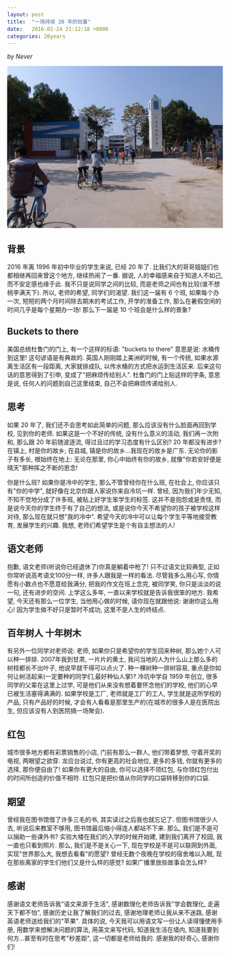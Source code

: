 ```yaml
---
layout: post
title:  "一场持续 20 年的较量"
date:   2016-02-24 21:12:18 +0800
categories: 20years
---
```

 *by Never*

<img src="/assets/images/door.jpg">

## 背景
2016 年离 1996 年初中毕业的学生来说, 已经 20 年了. 比我们大的哥哥姐姐们也都相继再回来曾这个地方, 继续热闹了一番. 据说, 人的幸福感来自于知道人不如己, 而不安定感也缘于此. 我不只是说同学之间的比较, 而是老师之间也有比较(谁不想桃李满天下). 所以, 老师的希望, 同学们的渴望. 我们这一届有 6 个班, 如果每个办一次, 短短的两个月时间除去期末的考试工作, 开学的准备工作, 那么在暑假空闲的时间几乎是每个星期办一场! 那么下一届是 10 个班会是什么样的景象?

## Buckets to there
美国总统杜鲁门的门上, 有一个这样的标语: "buckets to there" 意思是说: 水桶传到这里! 这句谚语是有典故的. 英国人刚刚踏上美洲的时候, 有一个传统, 如果水源离生活区有一段距离, 大家就排成队, 以传水桶的方式把水运到生活区来. 后来这句话的意思得到了引申, 变成了"把麻烦传给别人". 杜鲁门的门上贴这样的字条, 意思是说, 任何人的问题到自己这里结束, 自己不会把麻烦传递给别人.

## 思考
如果 20 年了, 我们还不会思考如此简单的问题, 那么应该没有什么脸面再回到学校, 见到你的老师. 如果这是一个不好的传统, 没有什么意义的活动, 我们再一次附和, 那么跟 20 年前随波逐流, 得过且过的学习态度有什么区别? 20 年都没有进步? 在镇上, 村是你的故乡; 在县城, 镇是你的故乡...我现在的故乡是广东. 无论你的影子有多长, 根始终在地上: 无论在那里, 你心中始终有你的故乡, 就像"你若安好便是晴天"那种挥之不断的思念!

你是什么班? 如果你是冷中的学生, 那么不管曾经你在什么班, 在社会上, 你应该只有"你的中学", 就好像在北京你跟人家说你来自冷坑一样. 曾经, 因为我们年少无知, 不知不觉地分成了许多班, 被贴上好学生笨学生的标签. 这并不是抱怨或是责怪, 而是说今天你的学生终于有了自己的想法, 或是说你今天不希望你的孩子被学校这样对待, 那么现在就只想"我的冷中". 希望今天的冷中可以让每个学生平等地接受教育, 发展学生的兴趣. 我想, 老师们希望学生是个有自主想法的人!

## 语文老师
抱歉, 语文老师(听说你已经退休了)你真是躺着中枪了! 只不过语文比较典型, 正如你常听说高考语文100分一样, 许多人跟我是一样的看法. 尽管我多么用心写, 你情愿有小数点也不愿意给我满分, 把我的作文在班上念完, 被同学笑, 你只是淡淡的说一句, 还有进步的空间. 上学这么多年, 一直以来学校就是告诉我很笨的地方. 我希望, 今天还有那么一位学生, 当他用心做的时候, 请你现在就跟他说: 谢谢你这么用心! 因为学生做不好只是暂时不成功, 这里不是人生的终结点.

## 百年树人 十年树木
有另外一位同学对老师说: 老师, 如果你只是希望你的学生回来种树, 那么她个人可以种一排排. 2007年我到甘肃, 一片片的黄土, 我问当地的人为什么山上那么多的树枝都长不出叶子, 他说早就干得可以点火了. 种一棵树种一排树容易, 重点是你如何让树活起来(一定要种的同学们,最好种仙人掌)? 冷坑中学自 1959 年创立, 很多同学的父辈在这里上过学, 可是他们从来没有想着要怀念他们的学校, 他们的心早已被生活塞得满满的. 如果学校是工厂, 老师就是工厂的工人, 学生就是这所学校的产品, 只有产品好的时候, 才会有人看看是那里生产的(在城市的很多人是在医院出生, 但应该没有人到医院搞一场聚会).

## 红包
城市很多地方都有彩票销售的小店, 门前有那么一群人, 他们带着梦想, 守着开奖的电视, 两眼望之欲穿. 龙应台说过, 你有更高的社会地位, 更多的多钱, 你就有更多的选择, 那你便自由了! 如果你有更大的自由, 你可以选择不领红包, 与你领红包付出的时间所创造的价值不相符. 红包只是把价值从你同学的口袋转移到你的口袋.

## 期望
曾经我在图书馆借了许多三毛的书, 其实读过之后我也就忘记了. 但图书馆很少人去, 听说后来教室不够用, 图书馆最后缩小得连人都站不下来. 那么, 我们是不是可以捐助一些课外书? 实验大楼在我们的入学的时候开始建, 建到我们离开了校园, 我一直也只看到照片. 那么, 我们是不是关心一下, 现在学校是不是可以联网到外面, 实现"世界那么大, 我想去看看"的愿望? 曾经无数个夜晚在学校的宿舍难以入眠, 现在那些离家的学生们他们又是什么样的感觉? 如果广播里放些故事会怎么样?

## 感谢
感谢语文老师告诉我"语文来源于生活", 感谢数理化老师告诉我"学会数理化, 走遍天下都不怕", 感谢历史让我了解我们的过去, 感谢地理老师让我从来不迷路, 感谢英语老师送给我们的"苹果". 具体的说, 今天我可以用语文写一份让人读得懂使用手册, 用数学来想解决问题的算法, 用英文来写代码, 知道我生活在墙内, 知道我要到何方...甚至有时在思考"秒差距", 这一切都是老师给我的. 感谢我的好奇心, 感谢你们!
